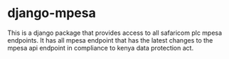 # django-mpesa

This is a django package that provides access to all safaricom plc mpesa endpoints.
It has all mpesa endpoint that has the latest changes to the mpesa api endpoint in compliance to kenya data protection act.
